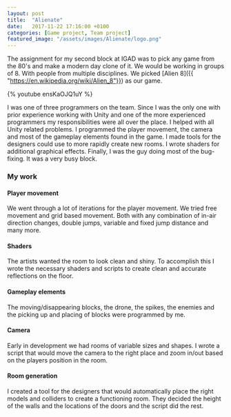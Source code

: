```yaml
---
layout: post
title:  "Alienate"
date:   2017-11-22 17:16:00 +0100
categories: [Game project, Team project]
featured_image: "/assets/images/Alienate/logo.png"
---
```


The assignment for my second block at IGAD was to pick any game from the 80's and make a modern day clone of it. We would be working in groups of 8. With people from multiple disciplines. We picked [Alien 8]({{ "https://en.wikipedia.org/wiki/Alien_8"}}) as our game.

<!--more-->

{% youtube ensKaOJQ1uY %}

I was one of three programmers on the team. Since I was the only one with prior experience working with Unity and one of the more experienced programmers my responsibilities were all over the place. I helped with all Unity related problems. I programmed the player movement, the camera and most of the gameplay elements found in the game. I made tools for the designers could use to more rapidly create new rooms. I wrote shaders for additional graphical effects. Finally, I was the guy doing most of the bug-fixing. It was a very busy block.
<h3>My work</h3>
<h4>Player movement</h4>
We went through a lot of iterations for the player movement. We tried free movement and grid based movement. Both with any combination of in-air direction changes, double jumps, variable and fixed jump distance and many more.
<h4>Shaders</h4>
The artists wanted the room to look clean and shiny. To accomplish this I wrote the necessary shaders and scripts to create clean and accurate reflections on the floor.
<h4>Gameplay elements</h4>
The moving/disappearing blocks, the drone, the spikes, the enemies and the picking up and placing of blocks were programmed by me.
<h4>Camera</h4>
Early in development we had rooms of variable sizes and shapes. I wrote a script that would move the camera to the right place and zoom in/out based on the players position in the room.
<h4>Room generation</h4>
I created a tool for the designers that would automatically place the right models and colliders to create a functioning room. They decided the height of the walls and the locations of the doors and the script did the rest.
